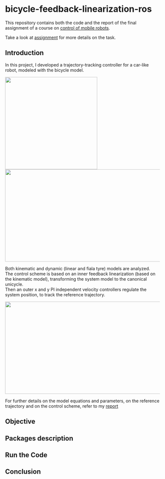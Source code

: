 # bicycle-feedback-linearization-ros

This repository contains both the code and the report of the  final assignment of a course on [control of mobile robots](https://www11.ceda.polimi.it/schedaincarico/schedaincarico/controller/scheda_pubblica/SchedaPublic.do?&evn_default=evento&c_classe=837146&lang=IT&__pj0=0&__pj1=8379d6c35eccfe1c998db9b2de7c0e1c).

Take a look at [assignment](https://github.com/AlePuglisi/bicycle-feedback-linearization-ros/blob/main/assignment.pdf) for more details on the task.

## Introduction 
In this project, I developed a trajectory-tracking controller for a car-like robot, modeled with the bicycle model.<br/>

<image width=300 height=300 src=https://github.com/user-attachments/assets/24161273-1794-4659-938e-fbd22894d791>
<image width=700 height=300 src=https://github.com/user-attachments/assets/235a15a2-6b35-4652-baa5-c94485eeee07>

Both kinematic and dynamic (linear and fiala tyre) models are analyzed. <br/>
The control scheme is based on an inner feedback linearization (based on the kinematic model), transforming the system model to the canonical unicycle.</br> 
Then an outer x and y PI independent velocity controllers regulate the system position, to track the reference trajectory. 

<image width=700 height=300 src=https://github.com/user-attachments/assets/1b9c50da-7dd6-49b0-9fb3-81b9586a44d3>

For further details on the model equations and parameters, on the reference trajectory and on the control scheme, refer to my [report](https://github.com/AlePuglisi/bicycle-feedback-linearization-ros/blob/main/Trajectory_Tracking_Report.pdf)

## Objective


## Packages description

## Run the Code

## Conclusion







